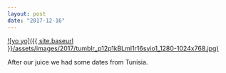 ```yaml
---
layout: post
date: "2017-12-16"
---
```


[![yo yo]({{ site.baseurl }}/assets/images/2017/tumblr_p12p1kBLml1r16syio1_1280-1024x768.jpg)](https://mananamanana.com/ohpiglet/wp-content/uploads/2017/12/tumblr_p12p1kBLml1r16syio1_1280.jpg)

After our juice we had some dates from Tunisia.
